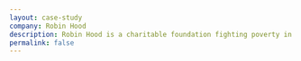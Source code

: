 ```yaml
---
layout: case-study
company: Robin Hood
description: Robin Hood is a charitable foundation fighting poverty in New York City. Mainmatter helped them establish an effective engineering process as well as build and release a web based tool for managing Civic User Testing Groups.
permalink: false
---
```

